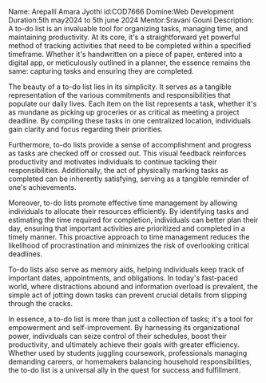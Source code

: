 Name: Arepalli Amara Jyothi 
id:COD7666 
Domine:Web Development 
Duration:5th may2024 to 5th june 2024 
Mentor:Sravani Gouni
Description: A to-do list is an invaluable tool for organizing tasks, managing time, and maintaining productivity. At its core, it's a straightforward yet powerful method of tracking activities that need to be completed within a specified timeframe. Whether it's handwritten on a piece of paper, entered into a digital app, or meticulously outlined in a planner, the essence remains the same: capturing tasks and ensuring they are completed.

The beauty of a to-do list lies in its simplicity. It serves as a tangible representation of the various commitments and responsibilities that populate our daily lives. Each item on the list represents a task, whether it's as mundane as picking up groceries or as critical as meeting a project deadline. By compiling these tasks in one centralized location, individuals gain clarity and focus regarding their priorities.

Furthermore, to-do lists provide a sense of accomplishment and progress as tasks are checked off or crossed out. This visual feedback reinforces productivity and motivates individuals to continue tackling their responsibilities. Additionally, the act of physically marking tasks as completed can be inherently satisfying, serving as a tangible reminder of one's achievements.

Moreover, to-do lists promote effective time management by allowing individuals to allocate their resources efficiently. By identifying tasks and estimating the time required for completion, individuals can better plan their day, ensuring that important activities are prioritized and completed in a timely manner. This proactive approach to time management reduces the likelihood of procrastination and minimizes the risk of overlooking critical deadlines.

To-do lists also serve as memory aids, helping individuals keep track of important dates, appointments, and obligations. In today's fast-paced world, where distractions abound and information overload is prevalent, the simple act of jotting down tasks can prevent crucial details from slipping through the cracks.

In essence, a to-do list is more than just a collection of tasks; it's a tool for empowerment and self-improvement. By harnessing its organizational power, individuals can seize control of their schedules, boost their productivity, and ultimately achieve their goals with greater efficiency. Whether used by students juggling coursework, professionals managing demanding careers, or homemakers balancing household responsibilities, the to-do list is a universal ally in the quest for success and fulfillment.
